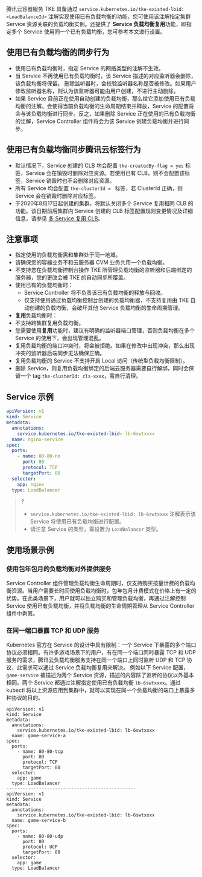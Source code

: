 

腾讯云容器服务 TKE 具备通过 `service.kubernetes.io/tke-existed-lbid: <LoadBalanceId>` 注解实现使用已有负载均衡的功能，您可使用该注解指定集群 Service 资源关联的负载均衡实例。还提供了 **Service 负载均衡复用**功能，即指定多个 Service 使用同一个已有负载均衡，您可参考本文进行设置。

## 使用已有负载均衡的同步行为
* 使用已有负载均衡时，指定 Service 的网络类型的注解不生效。
* 当 Service 不再使用已有负载均衡时，该 Service 描述的对应监听器会删除，该负载均衡将保留。
删除监听器时，会校验监听器名称是否被修改。如果用户修改监听器名称，则认为该监听器可能由用户创建，不进行主动删除。
* 如果 Service 目前正在使用自动创建的负载均衡，那么给它添加使用已有负载均衡的注解，会使得当前负载均衡的生命周期结束并释放，Service 的配置将会与该负载均衡进行同步。反之，如果删除 Service 正在使用的已有负载均衡的注解，Service Controller 组件将会为该 Service 创建负载均衡并进行同步。


## 使用已有负载均衡同步腾讯云标签行为
- 默认情况下，Service 创建的 CLB 均会配置 `tke-createdBy-flag = yes` 标签，Service 会在销毁时删除对应资源。若使用已有 CLB，则不会配置该标签，Service 销毁时也不会删除对应资源。
- 所有 Service 均会配置 `tke-clusterId = ` 标签，若 ClusterId 正确，则 Service 会在销毁时删除对应标签。
- 于2020年8月17日起创建的集群，将默认关闭多个 Service 复用相同 CLB 的功能。该日期前后集群内 Service 创建的 CLB 标签配置规则变更情况及详细信息，请参见  [多 Service 复用 CLB](https://cloud.tencent.com/document/product/457/46370)。




## 注意事项
- 指定使用的负载均衡需和集群处于同一地域。
- 请确保您的容器业务不和云服务器 CVM 业务共用一个负载均衡。
- 不支持您在负载均衡控制台操作 TKE 所管理负载均衡的监听器和后端绑定的服务器，您的更改会被 TKE 的自动同步所覆盖。
- 使用已有的负载均衡时：
  - Service Controller 将不负责该已有负载均衡的释放与回收。
  - 仅支持使用通过负载均衡控制台创建的负载均衡器，不支持复用由 TKE 自动创建的负载均衡，会破坏其他 Service 负载均衡的生命周期管理。
-  **复用**负载均衡时：
  - 不支持跨集群复用负载均衡。
  - 您需要使用**复用**功能时，建议有明确的监听器端口管理，否则负载均衡在多个 Service 的使用下，会出现管理混乱。
  - 复用负载均衡的端口冲突时，将会被拒绝。如果在修改中出现冲突，那么出现冲突的监听器后端同步无法确保正确。
  - 复用负载均衡的 Service 不支持开启 Local 访问（传统型负载均衡限制）。
  - 删除 Service，则复用负载均衡绑定的后端云服务器需要自行解绑，同时会保留一个 tag `tke-clusterId: cls-xxxx`，需自行清理。


## Service 示例
```Yaml
apiVersion: v1
kind: Service
metadata:
  annotations:
    service.kubernetes.io/tke-existed-lbid: lb-6swtxxxx
  name: nginx-service
spec:
  ports:
    - name: 80-80-no
      port: 80
      protocol: TCP
      targetPort: 80
  selector:
    app: nginx
  type: LoadBalancer
```
>?
>- `service.kubernetes.io/tke-existed-lbid: lb-6swtxxxx` 注解表示该 Service 将使用已有负载均衡进行配置。
>- 请注意 Service 的类型，需设置为 `LoadBalancer` 类型。


## 使用场景示例
### 使用包年包月的负载均衡对外提供服务
Service Controller 组件管理负载均衡生命周期时，仅支持购买按量计费的负载均衡资源。当用户需要长时间使用负载均衡时，包年包月计费模式在价格上有一定的优势。在此类场景下，用户就可以独立购买和管理负载均衡，再通过注解控制 Service 使用已有负载均衡，并将负载均衡的生命周期管理从 Service Controller 组件中剥离。

### 在同一端口暴露 TCP 和 UDP 服务
Kubernetes 官方在 Service 的设计中具有限制：一个 Service 下暴露的多个端口协议必须相同。有许多游戏场景下的用户，有在同一个端口同时暴露 TCP 和 UDP 服务的需求，腾讯云负载均衡服务支持在同一个端口上同时监听 UDP 和 TCP 协议，此需求可以通过 Service 负载均衡复用来解决。
例如以下 Service 配置，`game-service` 被描述为两个 Service 资源，描述的内容除了监听的协议以外基本相同。两个 Service 都通过注解指定使用已有负载均衡 `lb-6swtxxxx`。通过 kubectl 将以上资源应用到集群中，就可以实现在同一个负载均衡的端口上暴露多种协议的目的。
```
apiVersion: v1
kind: Service
metadata:
  annotations:
    service.kubernetes.io/tke-existed-lbid: lb-6swtxxxx
  name: game-service-a
spec:
  ports:
    - name: 80-80-tcp
      port: 80
      protocol: TCP
      targetPort: 80
  selector:
    app: game
  type: LoadBalancer
------------------------------------------------
apiVersion: v1
kind: Service
metadata:
  annotations:
    service.kubernetes.io/tke-existed-lbid: lb-6swtxxxx
  name: game-service-b
spec:
  ports:
    - name: 80-80-udp
      port: 80
      protocol: UCP
      targetPort: 80
  selector:
    app: game
  type: LoadBalancer
```

